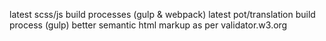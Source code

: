 latest scss/js build processes (gulp & webpack)
latest pot/translation build process (gulp)
better semantic html markup as per validator.w3.org